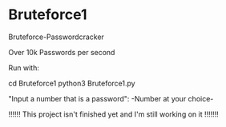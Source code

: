 # Bruteforce1
Bruteforce-Passwordcracker

Over 10k Passwords per second

Run with:

cd  Bruteforce1
python3 Bruteforce1.py
 
 "Input a number that is a password": -Number at your choice-
 
 
 
!!!!!! This project isn't finished yet and I'm still working on it  !!!!!!!
